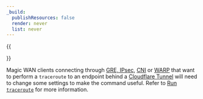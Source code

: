```yaml
---
_build:
  publishResources: false
  render: never
  list: never
---
```


{{<Aside type="note" header="​​Run <code>traceroute</code>">}}

Magic WAN clients connecting through [GRE, IPsec](/magic-wan/get-started/configure-tunnels/), [CNI](/network-interconnect/) or [WARP](/magic-wan/tutorials/warp/) that want to perform a `traceroute` to an endpoint behind a [Cloudflare Tunnel](/cloudflare-one/connections/connect-apps/) will need to change some settings to make the command useful. Refer to [Run `traceroute`](/magic-wan/how-to/traceroute/) for more information.
